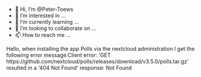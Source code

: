 - 👋 Hi, I’m @Peter-Toews
- 👀 I’m interested in ...
- 🌱 I’m currently learning ...
- 💞️ I’m looking to collaborate on ...
- 📫 How to reach me ...

<!---
Peter-Toews/Peter-Toews is a ✨ special ✨ repository because its `README.md` (this file) appears on your GitHub profile.
You can click the Preview link to take a look at your changes.
--->Hello, when installing the app Polls via the nextcloud administration I get the following error message:Client error: 'GET https://github.com/nextcloud/polls/releases/download/v3.5.0/polls.tar.gz' resulted in a '404 Not Found' response: Not Found
